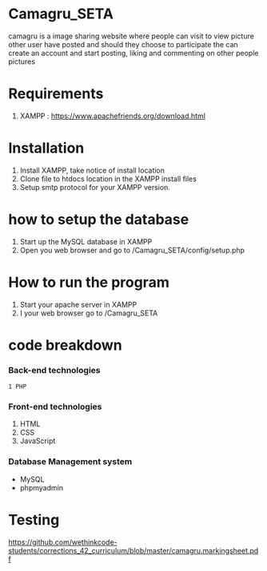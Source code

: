 # Camagru_SETA

camagru is a image sharing website where people can visit to view picture other user have posted and should they choose to participate the can create an account and start posting, liking and commenting on other people pictures

# Requirements
  1. XAMPP : https://www.apachefriends.org/download.html

# Installation
  1. Install XAMPP, take notice of install location
  1. Clone file to htdocs location in the XAMPP install files
  1. Setup smtp protocol for your XAMPP version.

# how to setup the database
  1. Start up the MySQL database in XAMPP
  1. Open you web browser and go to <your localhost address>/Camagru_SETA/config/setup.php

# How to run the program
  1. Start your apache server in XAMPP
  1. I your web browser go to <your localhost address>/Camagru_SETA

# code breakdown
  ### Back-end technologies
    1 PHP
  ### Front-end technologies
  1. HTML
  1. CSS
  1. JavaScript
  ### Database Management system
  * MySQL
  * phpmyadmin

# Testing 
https://github.com/wethinkcode-students/corrections_42_curriculum/blob/master/camagru.markingsheet.pdf
